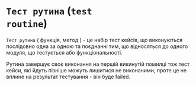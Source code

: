 # <code>Тест рутина</code> (<code>test routine</code>)

<code>Тест рутина</code> ( функція, метод ) - це набір тест кейсів, що виконуються послідовно одна за одною та поєднанні тим, що відносяться до одного модуля, що тестується або функціональності. 

Рутина завершує своє виконання на першій викинутій помилці тож тест кейси, які йдуть пізніше можуть лишитися не виконаними, проте це не вплине на результат тестування - він буде failed.